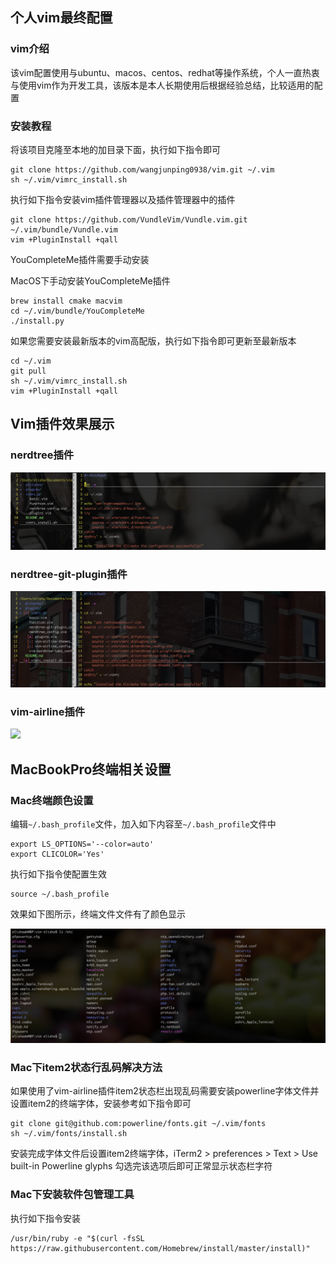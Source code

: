 ## 个人vim最终配置


### vim介绍

该vim配置使用与ubuntu、macos、centos、redhat等操作系统，个人一直热衷与使用vim作为开发工具，该版本是本人长期使用后根据经验总结，比较适用的配置


### 安装教程

将该项目克隆至本地的加目录下面，执行如下指令即可
```
git clone https://github.com/wangjunping0938/vim.git ~/.vim
sh ~/.vim/vimrc_install.sh
```

执行如下指令安装vim插件管理器以及插件管理器中的插件
```
git clone https://github.com/VundleVim/Vundle.vim.git ~/.vim/bundle/Vundle.vim
vim +PluginInstall +qall
```

YouCompleteMe插件需要手动安装

MacOS下手动安装YouCompleteMe插件
```
brew install cmake macvim
cd ~/.vim/bundle/YouCompleteMe
./install.py
```

如果您需要安装最新版本的vim高配版，执行如下指令即可更新至最新版本
```
cd ~/.vim
git pull
sh ~/.vim/vimrc_install.sh
vim +PluginInstall +qall
```


## Vim插件效果展示


### nerdtree插件

![](/pictures/nerdtree_show.png)

### nerdtree-git-plugin插件

![](/pictures/nerdtree-git-plugin.png)

### vim-airline插件

![](/pictures/vim-airline.png)



## MacBookPro终端相关设置

### Mac终端颜色设置

编辑`~/.bash_profile`文件，加入如下内容至`~/.bash_profile`文件中
```
export LS_OPTIONS='--color=auto'
export CLICOLOR='Yes'
```

执行如下指令使配置生效
```
source ~/.bash_profile
```

效果如下图所示，终端文件文件有了颜色显示

![](/pictures/item2_colors.png)

### Mac下item2状态行乱码解决方法 

如果使用了vim-airline插件item2状态栏出现乱码需要安装powerline字体文件并设置item2的终端字体，安装参考如下指令即可
```
git clone git@github.com:powerline/fonts.git ~/.vim/fonts
sh ~/.vim/fonts/install.sh
```

安装完成字体文件后设置item2终端字体，iTerm2 > preferences > Text > Use built-in
Powerline glyphs 勾选完该选项后即可正常显示状态栏字符

### Mac下安装软件包管理工具

执行如下指令安装
```
/usr/bin/ruby -e "$(curl -fsSL https://raw.githubusercontent.com/Homebrew/install/master/install)"
```
